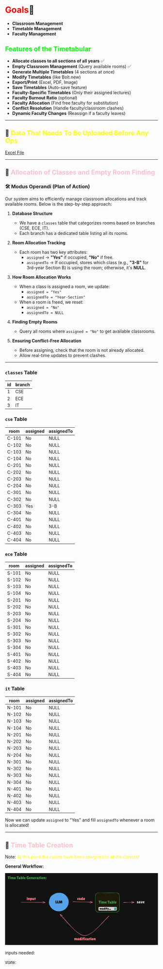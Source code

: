 # <span style="color:red">Goals</span>🎯
- **Classroom Management**
- **Timetable Management**
- **Faculty Management**


## <span style="color:lime">Features of the Timetabular</span>
- **Allocate classes to all sections of all years** ✅
- **Empty Classroom Management** (Query available rooms) ✅
- **Generate Multiple Timetables** (4 sections at once)
- **Modify Timetables** (like Bolt.new)
- **Export/Print** (Excel, PDF, Image)
- **Save Timetables** (Auto-save feature)
- **Faculty-Specific Timetables** (Only their assigned lectures)
- **Faculty Burnout Ratio** (optional)
- **Faculty Allocation** (Find free faculty for substitution)
- **Conflict Resolution** (Handle faculty/classroom clashes)
- **Dynamic Faculty Changes** (Reassign if a faculty leaves)


---

## 📙 <span style="color:yellow">Data That Needs To Be Uploaded Before Any Ops</span>

[Excel File](./timeTabular-structure.xlsx)

---

## 🌟 <span style="color:pink">Allocation of Classes and Empty Room Finding</span>

### 🛠️ **Modus Operandi (Plan of Action)**  
Our system aims to efficiently manage classroom allocations and track available rooms. Below is the step-by-step approach:

1. **Database Structure**  
   - We have a `classes` table that categorizes rooms based on branches (CSE, ECE, IT).
   - Each branch has a dedicated table listing all its rooms.

2. **Room Allocation Tracking**  
   - Each room has two key attributes:  
     - `assigned` → **"Yes"** if occupied, **"No"** if free.  
     - `assignedTo` → If occupied, stores which class (e.g., **"3-B"** for 3rd-year Section B) is using the room; otherwise, it's **NULL**.

3. **How Room Allocation Works**  
   - When a class is assigned a room, we update:  
     - `assigned = "Yes"`  
     - `assignedTo = "Year-Section"`  
   - When a room is freed, we reset:  
     - `assigned = "No"`  
     - `assignedTo = NULL`

4. **Finding Empty Rooms**  
   - Query all rooms where `assigned = "No"` to get available classrooms.

5. **Ensuring Conflict-Free Allocation**  
   - Before assigning, check that the room is not already allocated.
   - Allow real-time updates to prevent clashes.

---

### `classes` Table  
| id | branch |  
|----|--------|  
| 1  | CSE    |  
| 2  | ECE    |  
| 3  | IT     |  

### `cse` Table  
| room   | assigned | assignedTo |  
|--------|---------|------------|  
| C-101  | No      | NULL       |  
| C-102  | No      | NULL       |  
| C-103  | No      | NULL       |  
| C-104  | No      | NULL       |  
| C-201  | No      | NULL       |  
| C-202  | No      | NULL       |  
| C-203  | No      | NULL       |  
| C-204  | No      | NULL       |  
| C-301  | No      | NULL       |  
| C-302  | No      | NULL       |  
| C-303  | Yes     | 3-B        |  
| C-304  | No      | NULL       |  
| C-401  | No      | NULL       |  
| C-402  | No      | NULL       |  
| C-403  | No      | NULL       |  
| C-404  | No      | NULL       |  

### `ece` Table  
| room   | assigned | assignedTo |  
|--------|---------|------------|  
| S-101  | No      | NULL       |  
| S-102  | No      | NULL       |  
| S-103  | No      | NULL       |  
| S-104  | No      | NULL       |  
| S-201  | No      | NULL       |  
| S-202  | No      | NULL       |  
| S-203  | No      | NULL       |  
| S-204  | No      | NULL       |  
| S-301  | No      | NULL       |  
| S-302  | No      | NULL       |  
| S-303  | No      | NULL       |  
| S-304  | No      | NULL       |  
| S-401  | No      | NULL       |  
| S-402  | No      | NULL       |  
| S-403  | No      | NULL       |  
| S-404  | No      | NULL       |  

### `it` Table  
| room   | assigned | assignedTo |  
|--------|---------|------------|  
| N-101  | No      | NULL       |  
| N-102  | No      | NULL       |  
| N-103  | No      | NULL       |  
| N-104  | No      | NULL       |  
| N-201  | No      | NULL       |  
| N-202  | No      | NULL       |  
| N-203  | No      | NULL       |  
| N-204  | No      | NULL       |  
| N-301  | No      | NULL       |  
| N-302  | No      | NULL       |  
| N-303  | No      | NULL       |  
| N-304  | No      | NULL       |  
| N-401  | No      | NULL       |  
| N-402  | No      | NULL       |  
| N-403  | No      | NULL       |  
| N-404  | No      | NULL       |  

Now we can update `assigned` to "Yes" and fill `assignedTo` whenever a room is allocated!

---

## 🌟 <span style="color:pink">Time Table Creation</span>

Note: <span style="color:yellow">At this point the rooms have been assigned to all the classes!</span>

**General Workflow:**

![alt text](image.png)

inputs needed:

state: